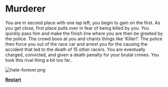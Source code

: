 # Murderer  
You are in second place with one lap left, you begin to gain on the first. As you get close, first place pulls over in fear of being killed by you. You quickly pass him and make the finish line where you are then be greeted by the police. The crowd boos at you and chants things like ‘Killer!’. The police then force you out of the race car and arrest you for the causing the accident that led to the death of 15 other racers. You are eventually charged, convicted, and given a death penalty for your brutal crimes. You took this rival thing a bit too far..  

![hate-forever.png](hate-forever.png)  

[**Restart**](../arrive-at-race.md)
